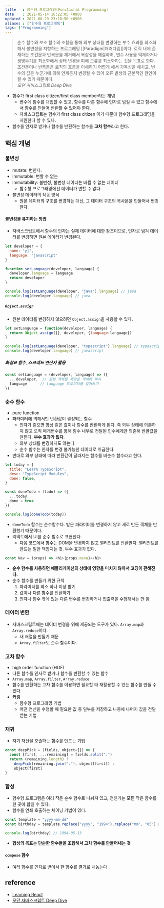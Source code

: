 ```yaml
---
title   : 함수형 프로그래밍(Functional Programming)
date    : 2021-05-14 18:22:05 +0900
updated : 2021-08-20 23:18:50 +0900
aliases : ["함수형 프로그래밍"]
tags: ["Programming"]
---
```


> 순수 함수와 보조 함수의 조합을 통해 외부 상태를 변경하는 부수 효과를 최소화해서 불변성을 지향하는 프로그래밍 [[Paradigm|패러다임]]이다. 로직 내에 존재하는 조건문과 반복문을 제거해서 복잡성을 해결하며, 변수 사용을 억제하거나 생명주기를 최소화해서 상태 변경을 피해 오류를 최소화하는 것을 목표로 한다. 조건문이나 반복문은 로직의 흐름을 이해하기 어렵게 해서 가독성을 해치고, 변수의 값은 누군가에 의해 언제든지 변경될 수 있어 오류 발생의 근본적인 원인이 될 수 있기 때문이다.   
*모던 자바스크립트 Deep Dive*  

- 함수가 first class citizen/first class member라는 개념  
  - 변수에 함수를 대입할 수 있고, 함수를 다른 함수에 인자로 넘길 수 있고 함수에서 함수를 만들어 반환할 수 있어야 한다.  
  - 자바스크립트는 함수가 first class citizen 이기 때문에 함수형 프로그래밍을 지원한다 할 수 있다.  
- 함수를 인자로 받거나 함수를 반환하는 함수를 **고차 함수**라고 한다.  


## 핵심 개념  


### 불변성
- mutate: 변한다.
- immutable: 변할 수 없는 
- immutability: 불변성, 불변성 데이터는 바뀔 수 없는 데이터 
	- 함수형 프로그래밍에선 데이터가 변할 수 없다. 
- 불변성 데이터의 작동 방식
	- 원본 데이터의 구조를 변경하는 대신, 그 데이터 구조의 복사본을 만들어서 변경한다.  

#### 불변성을 유지하는 방법 
- 자바스크립트에서 함수의 인자는 실제 데이터에 대한 참조이므로, 인자로 넘겨 데이터를 변경하면 원본 데이터가 변경된다.  
```javascript
let developer = {
  name: "yj",
  language: "javascript"
}

function setLanguage(developer, language) {
  developer.language = language 
  return developer
}

console.log(setLanguage(developer, "java").language) // java
console.log(developer.language) // java
```

##### `Object.assign`
- 원본 데이터를 변경하지 않으려면 `Object.assign`을 사용할 수 있다.
```javascript
let setLanguage = function(developer, language) {
  return Object.assign({}, developer, {language:language})
}

console.log(setLanguage(developer, "typescript").language) // typescript
console.log(developer.language) // javascript
```

##### 화살표 함수, 스프레드 연산자 활용 
```javascript
const setLanguage = (developer, language) => ({
  ...developer,  // 원본 객체를 새로운 객체에 복사
  language      // language 프로퍼티를 덮어쓰기 
})
```

### 순수 함수  
- pure function 
- 파라미터에 의해서만 반환값이 결정되는 함수 
	- 인자가 같으면 항상 같은 값이나 함수를 반환하게 된다. 즉 외부 상태에 의존하지 않고 오직 매개변수를 통해 함수 내부로 전달된 인수에게만 의존해 반환값을 만든다. **부수 효과가 없다**. 
	- 외부 상태를 변경하지도 않는다.
	- 순수 함수는 인자를 변경 불가능한 데이터로 취급한다. 
- 반대로 외부 상태에 따라 반환값이 달라지는 함수를 비순수 함수라고 한다.
    
```javascript
let today = {
  title: "Learn TypeScript",
  desc: "TypeScript Modules",
  done: false, 
}  

const doneTodo = (todo) => ({
  ...today,
  done = true 
})

console.log(doneTodo(today))
```
- `doneTodo` 함수는 순수함수다. 받은 파라미터를 변경하지 않고 새로 만든 객체를 반환했기 때문이다. 
- 리액트에서 UI를 순수 함수로 표현한다. 
	- 다음 코드에서 함수는 DOM을 변경하지 않고 엘리먼트를 반환한다. 엘리먼트를 만드는 일만 책임지는 것. 부수 효과가 없다.  
```javascript
const Nav = (props) => <h1>{props.menu}</h1>
```

- **순수 함수를 사용하면 애플리케이션의 상태에 영향을 미치지 않아서 코딩이 편해진다.**
- 순수 함수를 만들기 위한 규칙 
	1. 파라미터를 최소 하나 이상 받기
	2. 값이나 다른 함수를 반환하기 
	3. 인자나 함수 밖에 있는 다른 변수를 변경하거나 입출력을 수행해서는 안 됨 

### 데이터 변환 
- 자바스크립트에는 데이터 변경을 위해 제공되는 도구가 있다. `Array.map`과 `Array.reduce`이다.  
	- 새 배열을 만들기 때문 
	- `Array.filter`도 순수 함수이다.  

### 고차 함수  
- high order function (HOF)  
- 다른 함수를 인자로 받거나 함수를 반환할 수 있는 함수 
- `Array.map`, `Array.filter`, `Array.reduce`  
- 함수를 반환하는 고차 함수를 이용하면 필요할 때 재활용할 수 있는 함수를 만들 수 있다.  
- **커링**
	- 함수형 프로그래밍 기법 
	- 어떤 연산을 수행할 때 필요한 값 중 일부를 저장하고 나중에 나머지 값을 전달받는 기법 

### 재귀
- 자기 자신을 호출하는 함수를 만드는 기법 
```javascript
const deepPick = (fields, object={}) => {
  const [first, ...remaining] = fields.split(".")
  return (remaining.length) ? 
    deepPick(remaining.join("."), object[first]) : 
    object[first]
}
```

### 합성  
- 함수형 프로그램은 여러 작은 순수 함수로 나눠져 있고, 언젠가는 모든 작은 함수를 한 곳에 합칠 수 있다.  
- 함수를 연쇄 호출하는 체이닝 기법이 있다.  
```javascript
const template = "yyyy-mm-dd"
const birthday = template.replace("yyyy", "1994").replace("mm", "05").replace("dd", "13") 

console.log(birthday) // 1994-05-13
```
- **합성의 목표는 단순한 함수들을 조합해서 고차 함수를 만들어내는 것** 

#### `compose` 함수 
- 여러 함수를 인자로 받아서 한 함수를 결과로 내놓는다 .


## reference 
- [Learning React](https://www.hanbit.co.kr/store/books/look.php?p_code=B3942115529)
- [모던 자바스크립트 Deep Dive](http://www.kyobobook.co.kr/product/detailViewKor.laf?ejkGb=KOR&mallGb=KOR&barcode=9791158392239&orderClick=LEa&Kc=)





